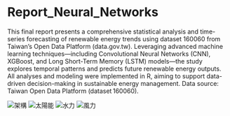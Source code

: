 # Report_Neural_Networks
This final report presents a comprehensive statistical analysis and time-series forecasting of renewable energy trends using dataset 160060 from Taiwan’s Open Data Platform (data.gov.tw). Leveraging advanced machine learning techniques—including Convolutional Neural Networks (CNN), XGBoost, and Long Short-Term Memory (LSTM) models—the study explores temporal patterns and predicts future renewable energy outputs. All analyses and modeling were implemented in R, aiming to support data-driven decision-making in sustainable energy management.
Data source: Taiwan Open Data Platform (dataset 160060).

![架構](https://hackmd.io/_uploads/SJWmRAQHle.png)
![太陽能](https://hackmd.io/_uploads/HyQgk14rgx.png)
![水力](https://hackmd.io/_uploads/ryBlykEHlg.png)
![風力](https://hackmd.io/_uploads/HJwlJ1NHee.png)
